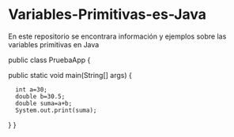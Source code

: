 # Variables-Primitivas-es-Java
En este repositorio se encontrara información y ejemplos sobre las variables primitivas en Java

public class PruebaApp {
 
   public static void main(String[] args) {
 
      int a=30;
      double b=30.5;
      double suma=a+b; 
      System.out.print(suma);
   }
}

